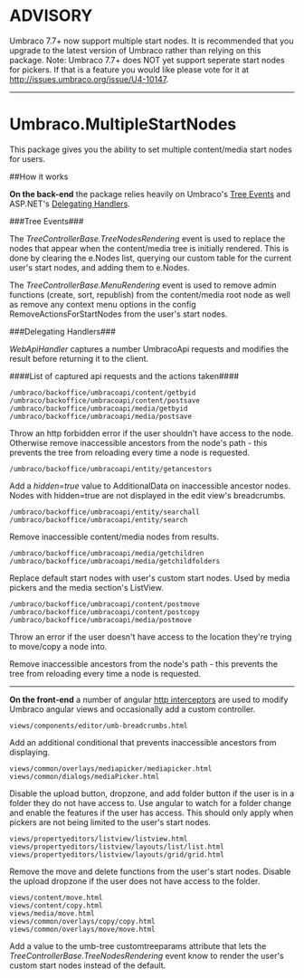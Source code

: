 # ADVISORY

Umbraco 7.7+ now support multiple start nodes. It is recommended that you upgrade to the latest version of Umbraco rather than relying on this package. Note: Umbraco 7.7+ does NOT yet support seperate start nodes for pickers. If that is a feature you would like please vote for it at http://issues.umbraco.org/issue/U4-10147.

--- 

# Umbraco.MultipleStartNodes
This package gives you the ability to set multiple content/media start nodes for users.

##How it works

**On the back-end** the package relies heavily on Umbraco's [Tree Events](https://our.umbraco.org/documentation/extending/section-trees/trees-v7) and ASP.NET's [Delegating Handlers](https://www.asp.net/web-api/overview/advanced/httpclient-message-handlers).

###Tree Events###

The *TreeControllerBase.TreeNodesRendering* event is used to replace the nodes that appear when the content/media tree is initially rendered. This is done by clearing the e.Nodes list, querying our custom table for the current user's start nodes, and adding them to e.Nodes.

The *TreeControllerBase.MenuRendering* event is used to remove admin functions (create, sort, republish) from the content/media root node as well as remove any context menu options in the config RemoveActionsForStartNodes from the user's start nodes.

###Delegating Handlers###

*WebApiHandler* captures a number UmbracoApi requests and modifies the result before returning it to the client.

####List of captured api requests and the actions taken####

    /umbraco/backoffice/umbracoapi/content/getbyid
    /umbraco/backoffice/umbracoapi/content/postsave
    /umbraco/backoffice/umbracoapi/media/getbyid
    /umbraco/backoffice/umbracoapi/media/postsave

Throw an http forbidden error if the user shouldn't have access to the node. Otherwise remove inaccessible ancestors from the node's path - this prevents the tree from reloading every time a node is requested.

    /umbraco/backoffice/umbracoapi/entity/getancestors

Add a *hidden=true* value to AdditionalData on inaccessible ancestor nodes. Nodes with hidden=true are not displayed in the edit view's breadcrumbs.

    /umbraco/backoffice/umbracoapi/entity/searchall
    /umbraco/backoffice/umbracoapi/entity/search

Remove inaccessible content/media nodes from results.

    /umbraco/backoffice/umbracoapi/media/getchildren
    /umbraco/backoffice/umbracoapi/media/getchildfolders

Replace default start nodes with user's custom start nodes. Used by media pickers and the media section's ListView.

    /umbraco/backoffice/umbracoapi/content/postmove
    /umbraco/backoffice/umbracoapi/content/postcopy
    /umbraco/backoffice/umbracoapi/media/postmove

Throw an error if the user doesn't have access to the location they're trying to move/copy a node into. 

Remove inaccessible ancestors from the node's path - this prevents the tree from reloading every time a node is requested.

---

**On the front-end** a number of angular [http interceptors](https://github.com/kgiszewski/LearnUmbraco7/blob/master/Chapter%2011%20-%20Working%20with%20AngularJs%20for%20Customizing%20the%20Backoffice/06%20-%20Interceptors.md) are used to modify Umbraco angular views and occasionally add a custom controller.

    views/components/editor/umb-breadcrumbs.html

Add an additional conditional that prevents inaccessible ancestors from displaying.

    views/common/overlays/mediapicker/mediapicker.html
    views/common/dialogs/mediaPicker.html

Disable the upload button, dropzone, and add folder button if the user is in a folder they do not have access to. Use angular to watch for a folder change and enable the features if the user has access. This should only apply when pickers are not being limited to the user's start nodes.

    views/propertyeditors/listview/listview.html
    views/propertyeditors/listview/layouts/list/list.html
    views/propertyeditors/listview/layouts/grid/grid.html

Remove the move and delete functions from the user's start nodes. Disable the upload dropzone if the user does not have access to the folder.

    views/content/move.html
    views/content/copy.html
    views/media/move.html
    views/common/overlays/copy/copy.html
    views/common/overlays/move/move.html

Add a value to the umb-tree customtreeparams attribute that lets the *TreeControllerBase.TreeNodesRendering* event know to render the user's custom start nodes instead of the default.

